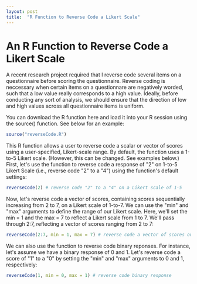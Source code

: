 ```yaml
---
layout: post
title:  "R Function to Reverse Code a Likert Scale"
---
```


# An R Function to Reverse Code a Likert Scale

A recent research project required that I reverse code several items on a questionnaire before scoring the questionnaire. Reverse coding is neccessary when certain items on a questionnare are negatively worded, such that a low value really corresponds to a high value. Ideally, before conducting any sort of analysis, we should ensure that the direction of low and high values across all questionnaire items is uniform.

You can download the R function here <a href="/r/reverseCode.R" target="_blank"><i class="fa fa-file-text fa-md"></i></a> and load it into your R session using the source() function. See below for an example:

```r
source("reverseCode.R")
```

This R function allows a user to reverse code a scalar or vector of scores using a user-specified, Likert-scale range. By default, the function uses a 1-to-5 Likert scale. (However, this can be changed. See examples below.) First, let's use the function to reverse code a response of "2" on 1-to-5 Likert Scale (i.e., reverse code "2" to a "4") using the function's default settings:


```r
reverseCode(2) # reverse code "2" to a "4" on a Likert scale of 1-5
```

Now, let's reverse code a vector of scores, containing scores sequentially increasing from 2 to 7, on a Likert scale of 1-to-7. We can use the "min" and "max" arguments to define the range of our Likert scale. Here, we'll set the min = 1 and the max = 7 to reflect a Likert scale from 1 to 7. We'll pass through 2:7, reflecting a vector of scores ranging from 2 to 7:


```r
reverseCode(2:7, min = 1, max = 7) # reverse code a vector of scores on a Likert scale of 1-7
```

We can also use the function to reverse code binary reponses. For instance, let's assume we have a binary response of 0 and 1. Let's reverse code a score of "1" to a "0" by setting the "min" and "max" arguments to 0 and 1, respectively: 

```r
reverseCode(1, min = 0, max = 1) # reverse code binary response
```


